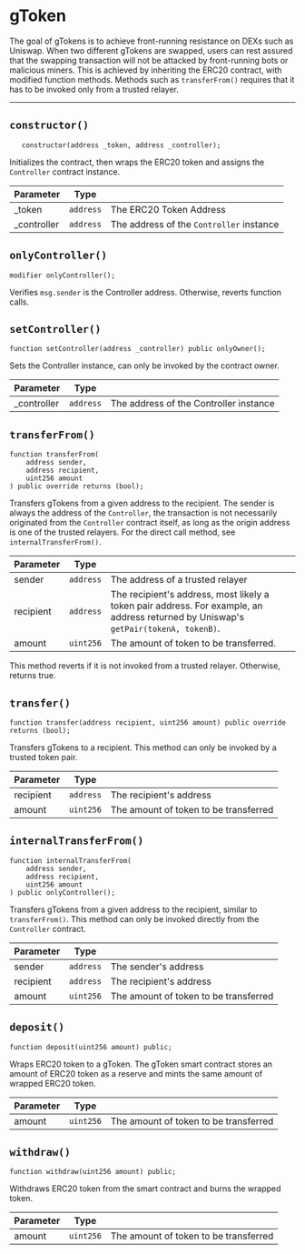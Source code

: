 # gToken

 The goal of gTokens is to achieve front-running resistance on DEXs such as Uniswap. When two different gTokens are swapped, users can rest assured that the swapping transaction will not be attacked by front-running bots or malicious miners. This is achieved by inheriting the ERC20 contract, with modified function methods. Methods such as `transferFrom()` requires that it has to be invoked only from a trusted relayer.

 ---

## **`constructor()`**

 ```solidity
    constructor(address _token, address _controller);
 ```

Initializes the contract, then wraps the ERC20 token and assigns the `Controller` contract instance.

| Parameter | Type    |                                                              | 
|-----------|---------|--------------------------------------------------------------|
|_token     |`address`| The ERC20 Token Address                                      |
|_controller | `address` | The address of the `Controller` instance |

## **`onlyController()`**

```solidity
modifier onlyController();
```

Verifies `msg.sender` is the Controller address. Otherwise, reverts function calls.

## **`setController()`**

```solidity
function setController(address _controller) public onlyOwner();
```

Sets the Controller instance, can only be invoked by the contract owner.

|Parameter|Type| |
|---|---|---|
|_controller|`address`|The address of the Controller instance|

## **`transferFrom()`**

```solidity
function transferFrom(
    address sender, 
    address recipient, 
    uint256 amount
) public override returns (bool);
```
Transfers gTokens from a given address to the recipient. The sender is always the address of the `Controller`, the transaction is not necessarily originated from the `Controller` contract itself, as long as the origin address is one of the trusted relayers. For the direct call method, see `internalTransferFrom()`.

|Parameter|Type| |
|---|---|---|
|sender|`address`|The address of a trusted relayer|
|recipient|`address`|The recipient's address, most likely a token pair address. For example, an address returned by Uniswap's `getPair(tokenA, tokenB)`.
|amount|`uint256`|The amount of token to be transferred.

This method reverts if it is not invoked from a trusted relayer. Otherwise, returns true.

## **`transfer()`**

```solidity
function transfer(address recipient, uint256 amount) public override returns (bool);
```

Transfers gTokens to a recipient. This method can only be invoked by a trusted token pair.

|Parameter|Type| |
|---|---|---|
|recipient|`address`|The recipient's address|
|amount|`uint256`|The amount of token to be transferred|

## **`internalTransferFrom()`**

```solidity
function internalTransferFrom(
    address sender,
    address recipient,
    uint256 amount
) public onlyController();
```

Transfers gTokens from a given address to the recipient, similar to `transferFrom()`. This method can only be invoked directly from the `Controller` contract.

|Parameter|Type| |
|---|---|---|
|sender|`address`|The sender's address|
|recipient|`address`|The recipient's address|
|amount|`uint256`|The amount of token to be transferred|

## **`deposit()`**

```solidity
function deposit(uint256 amount) public;
```

Wraps ERC20 token to a gToken. The gToken smart contract stores an amount of ERC20 token as a reserve and mints the same amount of wrapped ERC20 token.

|Parameter|Type| |
|---|---|---|
|amount|`uint256`|The amount of token to be transferred|

## **`withdraw()`**

```solidity
function withdraw(uint256 amount) public;
```

Withdraws ERC20 token from the smart contract and burns the wrapped token.

|Parameter|Type| |
|---|---|---|
|amount|`uint256`|The amount of token to be transferred|